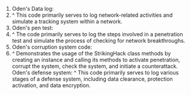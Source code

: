 1. Oden's Data log:
2. ^ This code primarily serves to log network-related activities and simulate a tracking system within a network.
3. Oden's pen test:
4. ^ The code primarily serves to log the steps involved in a penetration test and simulate the process of checking for network breakthroughs.
5. Oden's corruption system code:
6. ^  Demonstrates the usage of the StrikingHack class methods by creating an instance and calling its methods to activate penetration, corrupt the system, check the system, and initiate a counterattack.
Oden's defense system:
^ This code primarily serves to log various stages of a defense system, including data clearance, protection activation, and data encryption.
